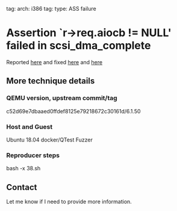 tag: arch: i386
tag: type: ASS failure

# Assertion `r->req.aiocb != NULL' failed in scsi_dma_complete

Reported [here](https://bugs.launchpad.net/qemu/+bug/1878263)
and fixed [here](https://github.com/qemu/qemu/commit/4773a5f35b0d83674f92816a226a594b03bbcf60)
and [here](https://github.com/qemu/qemu/commit/5ecfbae201d68a2f13df233260c77b0a25d7cd35)

## More technique details

### QEMU version, upstream commit/tag
c52d69e7dbaaed0ffdef8125e79218672c30161d/6.1.50

### Host and Guest
Ubuntu 18.04 docker/QTest Fuzzer

### Reproducer steps

bash -x 38.sh
## Contact

Let me know if I need to provide more information.
